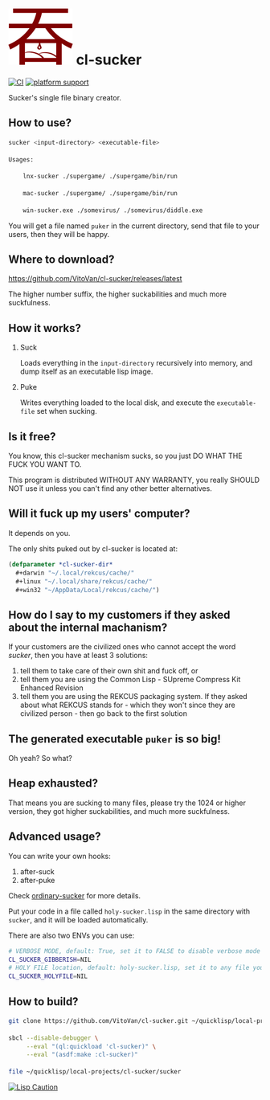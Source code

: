 # ![Icon](sucker.png) cl-sucker
[![CI](https://github.com/VitoVan/cl-sucker/actions/workflows/main.yml/badge.svg)](https://github.com/VitoVan/cl-sucker/actions/workflows/main.yml) [![platform support](https://img.shields.io/badge/platform-Linux%20%7C%20macOS%20%7C%20Windows-blue.svg)](https://github.com/VitoVan/cl-sucker/releases/latest)

Sucker's single file binary creator.

## How to use?

```bash
sucker <input-directory> <executable-file>

Usages:

    lnx-sucker ./supergame/ ./supergame/bin/run

    mac-sucker ./supergame/ ./supergame/bin/run

    win-sucker.exe ./somevirus/ ./somevirus/diddle.exe
```

You will get a file named `puker` in the current directory, send that file to your users, then they will be happy.

## Where to download?

https://github.com/VitoVan/cl-sucker/releases/latest

The higher number suffix, the higher suckabilities and much more suckfulness.

## How it works?

1. Suck

   Loads everything in the `input-directory` recursively into memory, and dump itself as an executable lisp image.

2. Puke

   Writes everything loaded to the local disk, and execute the `executable-file` set when sucking.

## Is it free?

You know, this cl-sucker mechanism sucks, so you just DO WHAT THE FUCK YOU WANT TO.

This program is distributed WITHOUT ANY WARRANTY, you really SHOULD NOT use it unless you can't find any other better alternatives.

## Will it fuck up my users' computer?

It depends on you.

The only shits puked out by cl-sucker is located at:

```lisp
(defparameter *cl-sucker-dir*
  #+darwin "~/.local/rekcus/cache/"
  #+linux "~/.local/share/rekcus/cache/"
  #+win32 "~/AppData/Local/rekcus/cache/")
```

## How do I say to my customers if they asked about the internal machanism?

If your customers are the civilized ones who cannot accept the word *sucker*, then you have at least 3 solutions:

1. tell them to take care of their own shit and fuck off, or
2. tell them you are using the Common Lisp - SUpreme Compress Kit Enhanced Revision
3. tell them you are using the REKCUS packaging system. If they asked about what REKCUS stands for - which they won't since they are civilized person - then go back to the first solution

## The generated executable `puker` is so big!

Oh yeah? So what?

## Heap exhausted?

That means you are sucking to many files, please try the 1024 or higher version, they got higher suckabilities, and much more suckfulness.

## Advanced usage?

You can write your own hooks:

1. after-suck
2. after-puke

Check [ordinary-sucker](https://github.com/VitoVan/cl-sucker/blob/main/ordinary-sucker.lisp) for more details.

Put your code in a file called `holy-sucker.lisp` in the same directory with `sucker`, and it will be loaded automatically.

There are also two ENVs you can use:

```bash
# VERBOSE MODE, default: True, set it to FALSE to disable verbose mode
CL_SUCKER_GIBBERISH=NIL
# HOLY FILE location, default: holy-sucker.lisp, set it to any file you want
CL_SUCKER_HOLYFILE=NIL
```

## How to build?

```bash
git clone https://github.com/VitoVan/cl-sucker.git ~/quicklisp/local-projects/cl-sucker

sbcl --disable-debugger \
     --eval "(ql:quickload 'cl-sucker)" \
     --eval "(asdf:make :cl-sucker)"

file ~/quicklisp/local-projects/cl-sucker/sucker
```

[![Lisp Caution](http://www.lisperati.com/lisplogo_warning2_256.png)](http://www.lisperati.com/logo.html)
